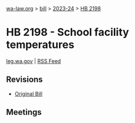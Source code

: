 [wa-law.org](/) > [bill](/bill/) > [2023-24](/bill/2023-24/) > [HB 2198](/bill/2023-24/hb/2198/)

# HB 2198 - School facility temperatures
[leg.wa.gov](https://app.leg.wa.gov/billsummary?BillNumber=2198&Year=2023&Initiative=false) | [RSS Feed](./rss.xml)

## Revisions
* [Original Bill](1/)

## Meetings